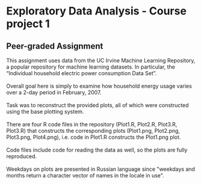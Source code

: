 # Exploratory Data Analysis - Course project 1 <br />
## Peer-graded Assignment <br />
This assignment uses data from the UC Irvine Machine Learning Repository, a popular repository for machine learning datasets. In particular, the “Individual household electric power consumption Data Set”. <br />
<br />
Overall goal here is simply to examine how household energy usage varies over a 2-day period in February, 2007. <br />
<br />
Task was to reconstruct the provided plots, all of which were constructed using the base plotting system. <br />
<br />
There are four R code files in the repository (Plot1.R, Plot2.R, Plot3.R, Plot3.R) that constructs the corresponding plots (Plot1.png, Plot2.png, Plot3.png, Plot4.png), i.e. code in Plot1.R constructs the Plot1.png plot. <br />
<br />
Code files include code for reading the data as well, so the plots are fully reproduced. <br />
<br />
Weekdays on plots are presented in Russian language since "weekdays and months return a character vector of names in the locale in use".
